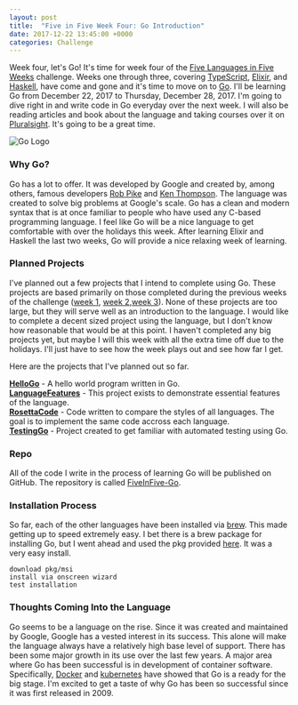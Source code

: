```yaml
---
layout: post
title:  "Five in Five Week Four: Go Introduction"
date: 2017-12-22 13:45:00 +0000
categories: Challenge
---
```


Week four, let's Go! It's time for week four of the [Five Languages in Five Weeks][fnf] challenge. Weeks one through three, covering [TypeScript][ts], [Elixir][ex], and [Haskell][hs], have come and gone and it's time to move on to [Go][go]. I'll be learning Go from December 22, 2017 to Thursday, December 28, 2017. I'm going to dive right in and write code in Go everyday over the next week. I will also be reading articles and book about the language and taking courses over it on [Pluralsight][ps]. It's going to be a great time.

![Go Logo](https://farm5.staticflickr.com/4686/24361899717_1f0b3e62f7_z.jpg)

### Why Go?
Go has a lot to offer. It was developed by Google and created by, among others, famous developers [Rob Pike][pike] and [Ken Thompson][ken]. The language was created to solve big problems at Google's scale. Go has a clean and modern syntax that is at once familiar to people who have used any C-based programming language. I feel like Go will be a nice language to get comfortable with over the holidays this week. After learning Elixir and Haskell the last two weeks, Go will provide a nice relaxing week of learning.

### Planned Projects
I've planned out a few projects that I intend to complete using Go. These projects are based primarily on those completed during the previous weeks of the challenge ([week 1][repots], [week 2][repoex],[week 3][repohs]). None of these projects are too large, but they will serve well as an introduction to the language. I would like to complete a decent sized project using the language, but I don't know how reasonable that would be at this point. I haven't completed any big projects yet, but maybe I will this week with all the extra time off due to the holidays. I'll just have to see how the week plays out and see how far I get.

Here are the projects that I've planned out so far.

**[HelloGo][hg]** - A hello world program written in Go.  
**[LanguageFeatures][lf]** - This project exists to demonstrate essential features of the language.  
**[RosettaCode][rc]** - Code written to compare the styles of all languages. The goal is to implement the same code accross each language.  
**[TestingGo][tt]** - Project created to get familiar with automated testing using Go.  

### Repo
All of the code I write in the process of learning Go will be published on GitHub. The repository is called [FiveInFive-Go][repogo]. 

### Installation Process
So far, each of the other languages have been installed via [brew][brew]. This made getting up to speed extremely easy. I bet there is a brew package for installing Go, but I went ahead and used the pkg provided [here][install]. It was a very easy install.

```
download pkg/msi
install via onscreen wizard
test installation
```

### Thoughts Coming Into the Language
Go seems to be a language on the rise. Since it was created and maintained by Google, Google has a vested interest in its success. This alone will make the language always have a relatively high base level of support. There has been some major growth in its use over the last few years. A major area where Go has been successful is in development of container software.  Specifically, [Docker][dock] and [kubernetes][kn] have showed that Go is a ready for the big stage. I'm excited to get a taste of why Go has been so successful since it was first released in 2009.

[pike]: https://en.wikipedia.org/wiki/Rob_Pike
[ken]: https://en.wikipedia.org/wiki/Ken_Thompson
[ts]: https://www.typescriptlang.org/
[ex]: http://elixir-lang.github.io/
[hs]: https://www.haskell.org/
[go]: https://golang.org/
[repoex]: https://github.com/jpniederer/FiveInFive-Elixir
[repots]: https://github.com/jpniederer/FiveInFive-TypeScript
[repohs]: https://github.com/jpniederer/FiveInFive-Haskell
[repogo]: https://github.com/jpniederer/FiveInFive-Go
[dock]: https://github.com/docker/docker-ce
[js]: https://developer.mozilla.org/en-US/docs/Web/JavaScript
[fnf]: https://dev-eryday.com/challenge/2017/11/30/Five-Languages-in-Five-Weeks.html
[node]: https://nodejs.org/en/
[hg]: https://github.com/jpniederer/FiveInFive-Go/tree/master/HelloGo
[lf]: https://github.com/jpniederer/FiveInFive-Go/tree/master/LanguageFeatures
[tt]: https://github.com/jpniederer/FiveInFive-Go/tree/master/TestingGo
[rc]: https://github.com/jpniederer/FiveInFive-Go/tree/master/RosettaCode
[re]: https://reactjs.org/
[ang]: https://angular.io/
[brew]: https://brew.sh/
[erl]: https://en.wikipedia.org/wiki/Erlang_(programming_language)
[lc]: https://en.wikipedia.org/wiki/Lambda_calculus
[int]: https://www.haskell.org/platform/
[hgg]: http://learnyouahaskell.com/
[hn]: https://news.ycombinator.com/
[install]: https://golang.org/dl/
[ps]: https://app.pluralsight.com/library/
[kn]: https://github.com/kubernetes/kubernetes